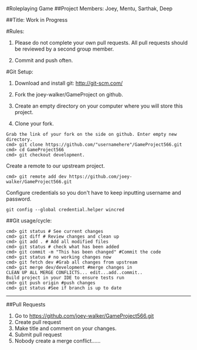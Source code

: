 #Roleplaying Game
##Project Members: Joey, Mentu, Sarthak, Deep

##Title: Work in Progress

#Rules:

1. Please do not complete your own pull requests.  All pull requests should be reviewed by a second group member.

2. Commit and push often.

#Git Setup:

1. Download and install git: http://git-scm.com/

2. Fork the joey-walker/GameProject on github.

3. Create an empty directory on your computer where you will store this project.

4. Clone your fork.

``` 
Grab the link of your fork on the side on github. Enter empty new directory.
cmd> git clone https://github.com/"usernamehere"/GameProject566.git
cmd> cd GameProject566
cmd> git checkout development.
```

Create a remote to our upstream project.

```cmd> git remote add dev https://github.com/joey-walker/GameProject566.git ```

Configure credentials so you don't have to keep inputting username and password.

```git config --global credential.helper wincred```

##Git usage/cycle:

```
cmd> git status # See current changes
cmd> git diff # Review changes and clean up
cmd> git add . # Add all modified files
cmd> git status # check what has been added
cmd> git commit -m "This has been changed" #Commit the code
cmd> git status # no working changes now
cmd> git fetch dev #Grab all changes from upstream
cmd> git merge dev/development #merge changes in
CLEAN UP ALL MERGE CONFLICTS... edit...add..commit..
Build project in your IDE to ensure tests run
cmd> git push origin #push changes
cmd> git status #See if branch is up to date
```
____________________________

##Pull Requests

1. Go to https://github.com/joey-walker/GameProject566.git
2. Create pull request
3. Make title and comment on your changes.
4. Submit pull request
5. Nobody create a merge conflict......
